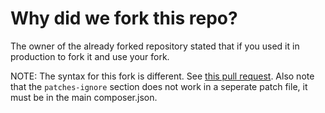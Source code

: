 # Why did we fork this repo?
The owner of the already forked repository stated that if you used it in production to fork it and use your fork.

NOTE: The syntax for this fork is different. See [this pull request](https://github.com/cweagans/composer-patches/pull/118).
Also note that the `patches-ignore` section does not work in a seperate patch file, it must be in the main composer.json.
